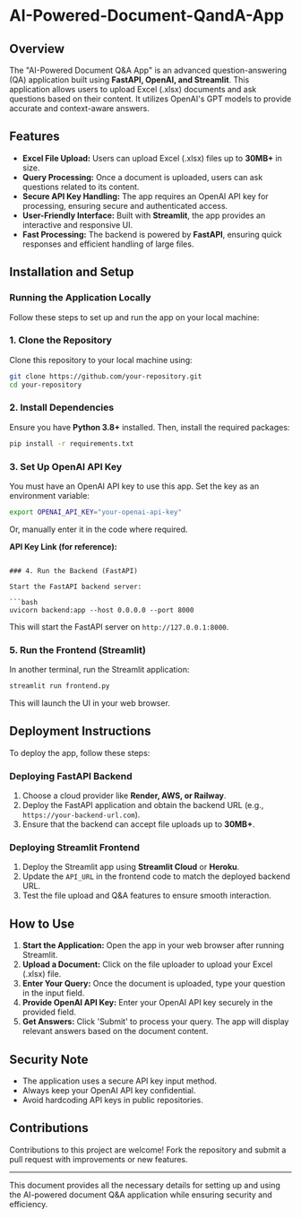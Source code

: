 # AI-Powered-Document-QandA-App


## Overview

The "AI-Powered Document Q&A App" is an advanced question-answering (QA) application built using **FastAPI, OpenAI, and Streamlit**. This application allows users to upload Excel (.xlsx) documents and ask questions based on their content. It utilizes OpenAI's GPT models to provide accurate and context-aware answers.

## Features

- **Excel File Upload:** Users can upload Excel (.xlsx) files up to **30MB+** in size.
- **Query Processing:** Once a document is uploaded, users can ask questions related to its content.
- **Secure API Key Handling:** The app requires an OpenAI API key for processing, ensuring secure and authenticated access.
- **User-Friendly Interface:** Built with **Streamlit**, the app provides an interactive and responsive UI.
- **Fast Processing:** The backend is powered by **FastAPI**, ensuring quick responses and efficient handling of large files.

## Installation and Setup

### Running the Application Locally

Follow these steps to set up and run the app on your local machine:

### 1. Clone the Repository

Clone this repository to your local machine using:

```bash
git clone https://github.com/your-repository.git
cd your-repository
```

### 2. Install Dependencies

Ensure you have **Python 3.8+** installed. Then, install the required packages:

```bash
pip install -r requirements.txt
```

### 3. Set Up OpenAI API Key

You must have an OpenAI API key to use this app. Set the key as an environment variable:

```bash
export OPENAI_API_KEY="your-openai-api-key"
```

Or, manually enter it in the code where required.

**API Key Link (for reference):**

```

### 4. Run the Backend (FastAPI)

Start the FastAPI backend server:

```bash
uvicorn backend:app --host 0.0.0.0 --port 8000
```

This will start the FastAPI server on `http://127.0.0.1:8000`.

### 5. Run the Frontend (Streamlit)

In another terminal, run the Streamlit application:

```bash
streamlit run frontend.py
```

This will launch the UI in your web browser.

## Deployment Instructions

To deploy the app, follow these steps:

### Deploying FastAPI Backend

1. Choose a cloud provider like **Render, AWS, or Railway**.
2. Deploy the FastAPI application and obtain the backend URL (e.g., `https://your-backend-url.com`).
3. Ensure that the backend can accept file uploads up to **30MB+**.

### Deploying Streamlit Frontend

1. Deploy the Streamlit app using **Streamlit Cloud** or **Heroku**.
2. Update the `API_URL` in the frontend code to match the deployed backend URL.
3. Test the file upload and Q&A features to ensure smooth interaction.

## How to Use

1. **Start the Application:** Open the app in your web browser after running Streamlit.
2. **Upload a Document:** Click on the file uploader to upload your Excel (.xlsx) file.
3. **Enter Your Query:** Once the document is uploaded, type your question in the input field.
4. **Provide OpenAI API Key:** Enter your OpenAI API key securely in the provided field.
5. **Get Answers:** Click 'Submit' to process your query. The app will display relevant answers based on the document content.

## Security Note

- The application uses a secure API key input method.
- Always keep your OpenAI API key confidential.
- Avoid hardcoding API keys in public repositories.

## Contributions

Contributions to this project are welcome! Fork the repository and submit a pull request with improvements or new features.

---

This document provides all the necessary details for setting up and using the AI-powered document Q&A application while ensuring security and efficiency.



